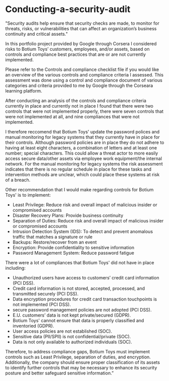 # Conducting-a-security-audit

"Security audits help ensure that security checks are made, to monitor for threats, risks, or vulnerabilities that can affect an organization’s business continuity and critical assets." 

In this portfolio project provided by Google through Corsera I considered risks to Botium Toys’ customers, employees, and/or assets, based on controls and compliance best practices that are or are not currently implemented.

Please refer to the Controls and compliance checklist file if you would like an overview of the various controls and compliance criteria I assessed. This assessment was done using a control and compliance document of various categories and criteria provided to me by Google through the Corseara learning platform.

After conducting an analysis of the controls and compliance criteria currently in place and currently not in place I found that there were two controls that were not implemented properly, there were seven controls that were not implemented at all, and nine compliances that were not implemented.

I therefore reccomend that Botium Toys' update the password polices and manual monitoring for legacy systems that they currently have in place for their controls. Although password policies are in place they do not adhere to having at least eight
characters, a combination of letters and at least one number; special characters. This could allow a threat
actor to more easily access secure data/other assets via employee work equipment/the internal network. For the manual monitoring for legacy systems the risk assessment indicates that there is no regular schedule in place for these tasks and intervention methods are unclear, which could place these systems at risk of a breach.

Other recommendation that I would make regarding controls for Botium Toys' is to implement: 
- Least Privilege: Reduce risk and overall impact of malicious insider or compromised accounts
- Disaster Recovery Plans: Provide business continuity
- Separation of Duties: Reduce risk and overall impact of malicious insider or compromised accounts
- Intrusion Detection System (IDS): To detect and prevent anomalous traffic that matches a signature or rule
- Backups: Restore/recover from an event
- Encryption: Provide confidentiality to sensitive information
- Password Management System: Reduce password fatigue

There were a lot of compliances that Botium Toys' did not have in place including:
- Unauthorized users have access to customers’ credit card information (PCI DSS).
- Credit card information is not stored, accepted, processed, and transmitted securely (PCI DSS).
- Data encryption procedures for credit card transaction touchpoints is not implemented (PCI DSS).
- secure password management policies are not adopted (PCI DSS).
- E.U. customers’ data is not kept private/secured (GDPR).
- Botium Toys' cannot ensure that data is properly classified and inventoried (GDPR).
- User access policies are not established (SOC).
- Sensitive data (PII/SPII) is not confidential/private (SOC).
- Data is not only available to authorized individuals (SOC).

Therefore, to address compliance gaps, Botium Toys must implement controls such as Least Privilege, separation of duties, and encryption. Additionally, the company should ensure proper classification of its assets to identify further controls that may be necessary to enhance its security posture and better safeguard sensitive information.”



